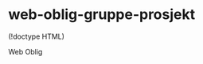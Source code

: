 # web-oblig-gruppe-prosjekt
(!doctype HTML)
<html>
<head>
  <meta charset="utf-8" />
  <title>Web Oblig</title>
  <script>

    window.onload = oppstart;

    function oppstart() {
      //programmering settes inn her
    }



  </script>
  <style>
  </style>
</head>
<body>
    <p>Web Oblig</p>
</body>
</html>
